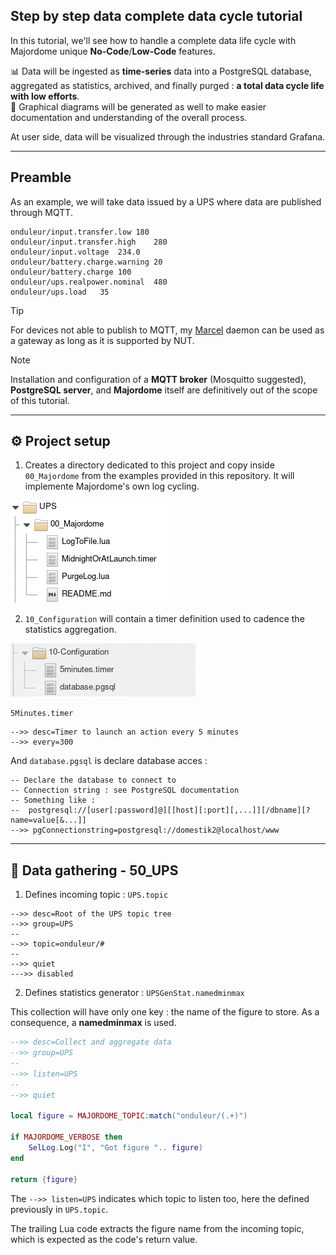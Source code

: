 Step by step data complete data cycle tutorial
---

In this tutorial, we'll see how to handle a complete data life cycle with Majordome unique 
**No-Code**/**Low-Code** features.

📊 Data will be ingested as **time-series** data into a PostgreSQL database, aggregated as statistics,
archived, and finally purged : **a total data cycle life with low efforts**.<br>
🧾 Graphical diagrams will be generated as well to make easier documentation and understanding
of the overall process.

At user side, data will be visualized through the industries standard Grafana.

---

## Preamble

As an example, we will take data issued by a UPS where data are published through MQTT.

```
onduleur/input.transfer.low	180
onduleur/input.transfer.high	280
onduleur/input.voltage	234.0
onduleur/battery.charge.warning	20
onduleur/battery.charge	100
onduleur/ups.realpower.nominal	480
onduleur/ups.load	35
```

> [!TIP]
> For devices not able to publish to MQTT,
> my [Marcel](https://github.com/destroyedlolo/Marcel) daemon can be used as a gateway as long as
> it is supported by NUT.

> [!NOTE]
> Installation and configuration of a **MQTT broker** (Mosquitto suggested), **PostgreSQL server**,
> and **Majordome** itself are definitively out of the scope of this tutorial.

---

## ⚙️ Project setup

1. Creates a directory dedicated to this project and copy inside `00_Majordome` from the
examples provided in this repository. It will implemente Majordome's own log cycling.

![structures](Resources/00_Majordome.png)

2. `10_Configuration` will contain a timer definition used to cadence the statistics aggregation.

![structures](Resources/10-Configuration.png)

`5Minutes.timer`
```
-->> desc=Timer to launch an action every 5 minutes
-->> every=300
```

And `database.pgsql` is declare database acces :
```
-- Declare the database to connect to
-- Connection string : see PostgreSQL documentation
-- Something like :
--	postgresql://[user[:password]@][[host][:port][,...]][/dbname][?name=value[&...]]
-->> pgConnectionstring=postgresql://domestik2@localhost/www
```

---

## 📡 Data gathering - 50_UPS

1. Defines incoming topic : `UPS.topic`

```
-->> desc=Root of the UPS topic tree
-->> group=UPS
--
-->> topic=onduleur/#
--
-->> quiet
--->> disabled
```

2. Defines statistics generator : `UPSGenStat.namedminmax`

This collection will have only one key : the name of the figure to store. As a consequence, a **namedminmax** is used.

```lua
-->> desc=Collect and aggregate data
-->> group=UPS
--
-->> listen=UPS
--
-->> quiet

local figure = MAJORDOME_TOPIC:match("onduleur/(.+)")

if MAJORDOME_VERBOSE then
	SelLog.Log("I", "Got figure ".. figure)
end

return {figure}
```

The `-->> listen=UPS` indicates which topic to listen too, here the defined previously in `UPS.topic`.

The trailing Lua code extracts the figure name from the incoming topic, which is expected as the code's return value.
